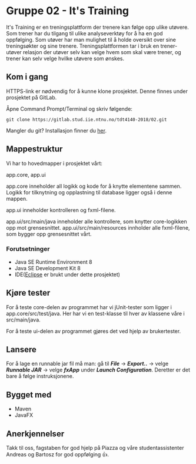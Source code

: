 # Gruppe 02 - It's Training
It's Training er en treningsplattform der trenere kan følge opp ulike utøvere. 
Som trener har du tilgang til ulike analyseverktøy for å ha en god oppfølging.
Som utøver har man mulighet til å holde oversikt over sine treningsøkter og sine trenere. 
Treningsplattformen tar i bruk en trener-utøver relasjon der utøver selv kan velge hvem som skal være trener,
og trener kan selv velge hvilke utøvere som ønskes. 

## Kom i gang
HTTPS-link er nødvendig for å kunne klone prosjektet. Denne finnes under prosjektet på GitLab.

Åpne Command Prompt/Terminal og skriv følgende: 

```
git clone https://gitlab.stud.iie.ntnu.no/tdt4140-2018/02.git
```
Mangler du git? Installasjon finner du [her](https://git-scm.com/book/en/v2/Getting-Started-Installing-Git).

## Mappestruktur
Vi har to hovedmapper i prosjektet vårt:

app.core, 
app.ui


app.core inneholder all logikk og kode for å knytte elementene sammen.
Logikk for tilknytning og opplastning til database ligger også i denne mappen.

app.ui inneholder kontrolleren og fxml-filene. 

app.ui/src/main/java inneholder alle kontrollere, som knytter core-logikken opp mot grensesnittet. 
app.ui/src/main/resources innholder alle fxml-filene, som bygger opp grensesnittet vårt. 


### Forutsetninger
- Java SE Runtime Environment 8
- Java SE Development Kit 8
- IDE([Eclipse](https://www.eclipse.org/downloads/) er brukt under dette prosjektet)


## Kjøre tester 
For å teste core-delen av programmet har vi jUnit-tester som ligger i app.core/src/test/java. 
Her har vi en test-klasse til hver av klassene våre i src/main/java. 

For å teste ui-delen av programmet gjøres det ved hjelp av brukertester. 

## Lansere
For å lage en runnable jar fil må man: 
gå til **_File_** -> **_Export.._** -> velge **_Runnable JAR_** -> velge **_fxApp_** under **_Launch Configuration_**.
Deretter er det bare å følge instruksjonene. 

## Bygget med
- Maven
- JavaFX

## Anerkjennelser
Takk til oss, fagstaben for god hjelp på Piazza og våre studentassistenter Andreas og Bartosz for god oppfølging :+1:.  
